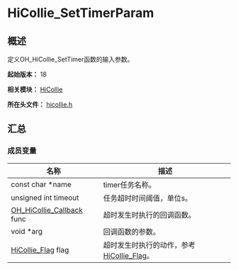# HiCollie_SetTimerParam

<!--Kit: Performance Analysis Kit-->
<!--Subsystem: HiviewDFX-->
<!--Owner: @rr_cn-->
<!--SE: @peterhuangyu-->
<!--TSE: @gcw_KuLfPSbe-->

## 概述

定义OH_HiCollie_SetTimer函数的输入参数。

**起始版本：** 18

**相关模块：** [HiCollie](capi-hicollie.md)

**所在头文件：** [hicollie.h](capi-hicollie-h.md)

## 汇总

### 成员变量

| 名称 | 描述 |
| -- | -- |
| const char *name | timer任务名称。 |
| unsigned int timeout | 任务超时时间阈值，单位s。 |
| [OH_HiCollie_Callback](capi-hicollie-h.md#oh_hicollie_callback) func | 超时发生时执行的回调函数。 |
| void *arg                                                            | 回调函数的参数。 |
| [HiCollie_Flag](capi-hicollie-h.md#hicollie_flag) flag               | 超时发生时执行的动作，参考[HiCollie_Flag](capi-hicollie-h.md#hicollie_flag)。 |


